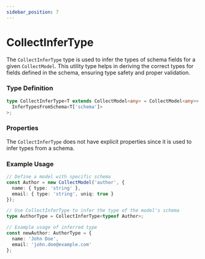```yaml
---
sidebar_position: 7
---
```


# CollectInferType

The `CollectInferType` type is used to infer the types of schema fields for a given `CollectModel`. This utility type helps in deriving the correct types for fields defined in the schema, ensuring type safety and proper validation.

### Type Definition
```typescript
type CollectInferType<T extends CollectModel<any> = CollectModel<any>> = FlattenTypes<
  InferTypesFromSchema<T['schema']>
>;
```

### Properties

The `CollectInferType` does not have explicit properties since it is used to infer types from a schema.

### Example Usage
```typescript
// Define a model with specific schema
const Author = new CollectModel('author', {
  name: { type: 'string' },
  email: { type: 'string', uniq: true }
});

// Use CollectInferType to infer the type of the model's schema
type AuthorType = CollectInferType<typeof Author>;

// Example usage of inferred type
const newAuthor: AuthorType = {
  name: 'John Doe',
  email: 'john.doe@example.com'
};
```